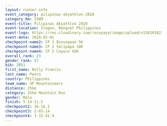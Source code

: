 ```yaml
--- 
layout: runner-info 
event_category: pilipinas-akyathlon-2020 
category_km: 25KM 
event-title: Pilipinas Akyathlon 2020 
event-location: Itogon, Benguet Philippines 
event-logo: https://res.cloudinary.com/raceyaya/image/upload/v1581034212/logo/ph-akyathlon_ldmu3f.png 
event-date: 2020-02-01 
checkpoint-name2: CP 1 Binungaan 5K 
checkpoint-name3: CP 2 Salipapa 10K 
checkpoint-name4: CP 5 Cayoco 45K 
overall_rank: 23
gender_rank: 57
bib: 2051
first_name: Rolly Francis
last_name: Peoro
country: Philippines
team_name: UP Mountaineers
distance: 25km
category: 25km Mountain Run
gender: Male
finish: 5-14-11.5
checkpoint2: 36-16.1
checkpoint3: 2-03-14
checkpoint4: 3-31-41.9
--- 
```

